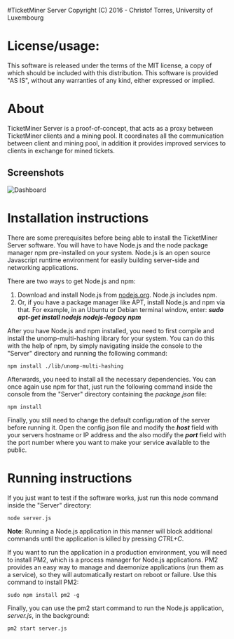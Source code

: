 #TicketMiner Server
Copyright (C) 2016 - Christof Torres, University of Luxembourg

License/usage:
=========================
This software is released under the terms of the MIT license, a copy
of which should be included with this distribution.
This software is provided "AS IS", without any warranties of any kind,
either expressed or implied.

About
=========================
TicketMiner Server is a proof-of-concept, that acts as a proxy between TicketMiner clients and a mining pool. It coordinates all the communication between client and mining pool, in addition it provides improved services to clients in exchange for mined tickets.

Screenshots
-----------
![Dashboard](https://raw.githubusercontent.com/christoftorres/TicketMiner/master/Server/screenshots/screen-dashboard%20.png?raw=true "Dashboard")

Installation instructions
=========================
There are some prerequisites before being able to install the TicketMiner Server software. You will have to have Node.js and the node package manager npm pre-installed on your system. Node.js is an open source Javascript runtime environment for easily building server-side and networking applications.

There are two ways to get Node.js and npm:

1. Download and install Node.js from [nodejs.org](https://nodejs.org/en/). Node.js includes npm.
2. Or, if you have a package manager like APT, install Node.js and npm via that. For example, in an Ubuntu or Debian terminal window, enter: ***sudo apt-get install nodejs nodejs-legacy npm***

After you have Node.js and npm installed, you need to first compile and install the unomp-multi-hashing library for your system. You can do this with the help of npm, by simply navigating inside the console to the "Server" directory and running the following command:

	npm install ./lib/unomp-multi-hashing

Afterwards, you need to install all the necessary dependencies. You can once again use npm for that, just run the following command inside the console from the "Server" directory containing the _package.json_ file:

	npm install

Finally, you still need to change the default configuration of the server before running it. Open the config.json file and modify the ***host*** field with your servers hostname or IP address and the also modify the ***port*** field with the port number where you want to make your service available to the public.

Running instructions
====================
If you just want to test if the software works, just run this node command inside the "Server" directory:

	node server.js

**Note**: Running a Node.js application in this manner will block additional commands until the application is killed by pressing _CTRL+C_.

If you want to run the application in a production environment, you will need to install PM2, which is a process manager for Node.js applications. PM2 provides an easy way to manage and daemonize applications (run them as a service), so they will automatically restart on reboot or failure. Use this command to install PM2:

	sudo npm install pm2 -g

Finally, you can use the pm2 start command to run the Node.js application, _server.js_, in the background:

	pm2 start server.js

